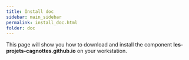 ```yaml
---
title: Install doc
sidebar: main_sidebar
permalink: install_doc.html
folder: doc
---
```


This page will show you how to download and install the component **les-projets-cagnottes.github.io** on your workstation.
